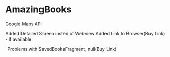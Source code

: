 # AmazingBooks
Google Maps API

Added Detailed Screen insted of Webview
Added Link to Browser(Buy Link) - if available

-Problems with SavedBooksFragment, null(Buy Link) 
